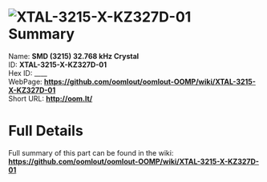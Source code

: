 
![XTAL-3215-X-KZ327D-01](https://github.com/oomlout/oomlout-OOMP/blob/master/parts/XTAL-3215-X-KZ327D-01/XTAL-3215-X-KZ327D-01_420.jpg)   
Summary
=================
  
Name: __SMD (3215) 32.768 kHz Crystal__    
ID: __XTAL-3215-X-KZ327D-01__   
Hex ID: ____   
WebPage: __https://github.com/oomlout/oomlout-OOMP/wiki/XTAL-3215-X-KZ327D-01__   
Short URL: __http://oom.lt/__   

Full Details
==========================
Full summary of this part can be found in the wiki:   
__https://github.com/oomlout/oomlout-OOMP/wiki/XTAL-3215-X-KZ327D-01__    

